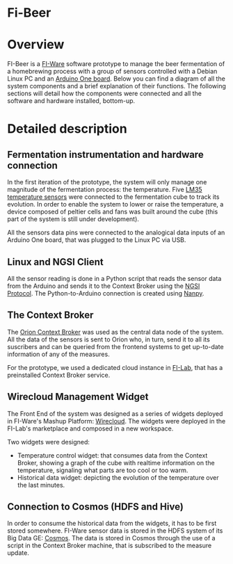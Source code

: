 Fi-Beer
=======

# Overview
FI-Beer is a [FI-Ware](http://edu.fi-ware.eu/course/index.php) software prototype to manage the beer fermentation of a homebrewing process with a group of sensors controlled with a Debian Linux PC and an [Arduino One board](http://arduino.cc/en/Main/arduinoBoardUno). Below you can find a diagram of all the system components and a brief explanation of their functions. The following sections will detail how the components were connected and all the software and hardware installed, bottom-up.

# Detailed description

## Fermentation instrumentation and hardware connection

In the first iteration of the prototype, the system will only manage one magnitude of the fermentation process: the temperature. Five [LM35 temperature sensors](http://www.ti.com/lit/ds/symlink/lm35.pdf) were connected to the fermentation cube to track its evolution. In order to enable the system to lower or raise the temperature, a device composed of peltier cells and fans was built around the cube (this part of the system is still under development).

All the sensors data pins were connected to the analogical data inputs of an Arduino One board, that was plugged to the Linux PC via USB. 

## Linux and NGSI Client

All the sensor reading is done in a Python script that reads the sensor data from the Arduino and sends it to the Context Broker using the [NGSI Protocol](http://forge.fi-ware.eu/plugins/mediawiki/wiki/fiware/index.php/OMA_NGSI_10). The Python-to-Arduino connection is created using [Nanpy](https://github.com/nanpy). 

## The Context Broker

The [Orion Context Broker](https://forge.fi-ware.eu/plugins/mediawiki/wiki/fiware/index.php/Publish/Subscribe_Broker_-_Orion_Context_Broker_-_User_and_Programmers_Guide#Query_Context_operation) was used as the central data node of the system. All the data of the sensors is sent to Orion who, in turn, send it to all its suscribers and can be queried from the frontend systems to get up-to-date information of any of the measures.

For the prototype, we used a dedicated cloud instance in [FI-Lab](http://lab.fi-ware.eu/), that has a preinstalled Context Broker service. 

## Wirecloud Management Widget
The Front End of the system was designed as a series of widgets deployed in FI-Ware's Mashup Platform: [Wirecloud](http://conwet.fi.upm.es/wirecloud/). The widgets were deployed in the FI-Lab's marketplace and composed in a new workspace.

Two widgets were designed:
* Temperature control widget: that consumes data from the Context Broker, showing a graph of the cube with realtime information on the temperature, signaling what parts are too cool or too warm.
* Historical data widget: depicting the evolution of the temperature over the last minutes.

## Connection to Cosmos (HDFS and Hive)

In order to consume the historical data from the widgets, it has to be first stored somewhere. FI-Ware sensor data is stored in the HDFS system of its Big Data GE: [Cosmos](http://catalogue.fi-ware.eu/enablers/bigdata-analysis-cosmos). The data is stored in Cosmos through the use of a script in the Context Broker machine, that is subscribed to the measure update.
